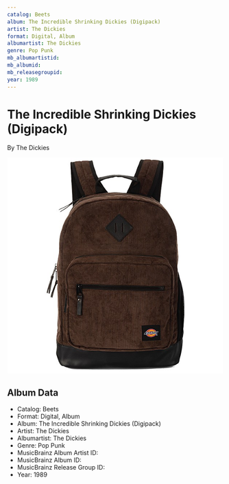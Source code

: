 ```yaml
---
catalog: Beets
album: The Incredible Shrinking Dickies (Digipack)
artist: The Dickies
format: Digital, Album
albumartist: The Dickies
genre: Pop Punk
mb_albumartistid: 
mb_albumid: 
mb_releasegroupid: 
year: 1989
---
```


# The Incredible Shrinking Dickies (Digipack)

By The Dickies

![](../../assets/beetscovers/The_Dickies-The_Incredible_Shrinking_Dickies_Digipack.jpg)

## Album Data

- Catalog: Beets
- Format: Digital, Album
- Album: The Incredible Shrinking Dickies (Digipack)
- Artist: The Dickies
- Albumartist: The Dickies
- Genre: Pop Punk
- MusicBrainz Album Artist ID: 
- MusicBrainz Album ID: 
- MusicBrainz Release Group ID: 
- Year: 1989

